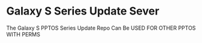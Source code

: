 # Galaxy S Series Update Sever
The Galaxy S PPTOS Series Update Repo
Can Be USED FOR OTHER PPTOS WITH PERMS
